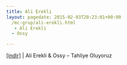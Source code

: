 ```yaml
---
title: Ali Erekli
layout: pagedate: 2015-02-03T20:23:01+00:00
  /mc-grup/ali-erekli.html
   - Ali Erekli
  - Ossy

---
```

<a href="https://cloud.mail.ru/public/76e8262ef4e8/Ali%20Erekli%20%26%20Ossy%20-%20Tahliye%20Oluyoz" target="_blank">[indir]</a> | Ali Erekli & Ossy &#8211; Tahliye Oluyoruz